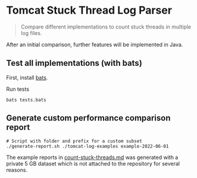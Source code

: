 # Tomcat Stuck Thread Log Parser

> Compare different implementations to count stuck threads in multiple log files.

After an initial comparison, further features will be implemented in Java.

## Test all implementations (with bats)

First, install [bats](https://bats-core.readthedocs.io/en/stable/installation.html).

Run tests

    bats tests.bats

## Generate custom performance comparison report

    # Script with folder and prefix for a custom subset
    ./generate-report.sh ./tomcat-log-examples example-2022-06-01 

The example reports in [count-stuck-threads.md](count-stuck-threads.md) was generated with a private 5 GB dataset which is not attached to the repository for several reasons.

